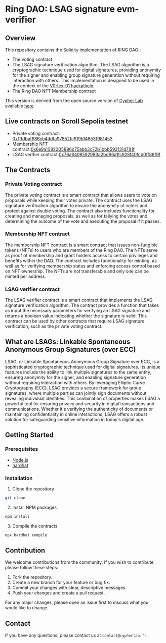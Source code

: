 # Ring DAO: LSAG signature evm-verifier

## Overview

This repository contains the Solidity implementation of RING DAO :
- The voting contract
- The LSAG signature verification algorithm. The LSAG algorithm is a cryptographic technique used for digital signatures, providing anonymity for the signer and enabling group signature generation without requiring interaction with others. This implementation is designed to be used in the context of the [V0rtex-01 hackathoin](https://dorahacks.io/hackathon/v0rtex-01).
- The Ring DAO NFT Membership contract

This version is derived from the open source version of [Cypher Lab](https://www.cypherlab.org/) available [here](https://github.com/Cypher-Laboratory/evm-verifier)

## Live contracts on Scroll Sepolia testnet
- Private voting contract: [0x1ffdbaf886cb4ddfa97852fc919b14653f981453](https://sepolia.scrollscan.com/address/0x1ffdbaf886cb4ddfa97852fc919b14653f981453)
- Membership NFT contract:[0x6e9a1082205896d75ebb3c72b1bbb593f31d781f](https://sepolia.scrollscan.com/token/0x6e9a1082205896d75ebb3c72b1bbb593f31d781f)
- LSAG verifier contract:[0x76a6409592983a2bd96a1fc928f40fcb0ff86f9f](https://sepolia.scrollscan.com/address/0x76a6409592983a2bd96a1fc928f40fcb0ff86f9f)


## The Contracts
### Private Voting contract
The private voting contract is a smart contract that allows users to vote on proposals while keeping their votes private. The contract uses the LSAG signature verification algorithm to ensure the anonymity of voters and protect against double voting. The contract also includes functionality for creating and managing proposals, as well as for tallying the votes and determining the outcome of the vote and executing the proposal if it passes.


### Membership NFT contract
The membership NFT contract is a smart contract that issues non-fungible tokens (NFTs) to users who are members of the Ring DAO. The NFTs serve as proof of membership and grant holders access to certain privileges and benefits within the DAO. The contract includes functionality for minting, as well as for verifying membership status and enforcing access control based on NFT ownership. The NFTs are not transferable and only one can be minted per address.


### LSAG verifier contract
The LSAG verifier contract is a smart contract that implements the LSAG signature verification algorithm. The contract provides a function that takes as input the necessary parameters for verifying an LSAG signature and returns a boolean value indicating whether the signature is valid. This contract can be used by other contracts that require LSAG signature verification, such as the private voting contract.


## What are LSAGs: Linkable Spontaneous Anonymous Group Signatures (over ECC)

LSAG, or Linkable Spontaneous Anonymous Group Signature over ECC, is a sophisticated cryptographic technique used for digital signatures. Its unique features include the ability to link multiple signatures to the same entity, ensuring anonymity for the signer, and enabling signature generation without requiring interaction with others. By leveraging Elliptic Curve Cryptography (ECC), LSAG provides a secure framework for group signatures, where multiple parties can jointly sign documents without revealing individual identities. This combination of properties makes LSAG a powerful tool for ensuring privacy and security in digital transactions and communications. Whether it's verifying the authenticity of documents or maintaining confidentiality in online interactions, LSAG offers a robust solution for safeguarding sensitive information in today's digital age.


## Getting Started

### Prerequisites
- [Node.js](https://nodejs.org/en/)
- [hardhat](https://hardhat.org/getting-started/)

### Installation

1. Clone the repository
```sh
git clone
```
2. Install NPM packages
```sh
npm install
```
3. Compile the contracts
```sh
npx hardhat compile
```

## Contribution

We welcome contributions from the community. If you wish to contribute, please follow these steps:

1. Fork the repository.
2. Create a new branch for your feature or bug fix.
3. Commit your changes with clear, descriptive messages.
4. Push your changes and create a pull request.

For any major changes, please open an issue first to discuss what you would like to change.


## Contact

If you have any questions, please contact us at `contact@cypherlab.fr`.
